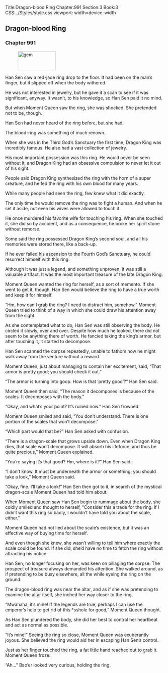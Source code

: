 Title:Dragon-blood Ring 
Chapter:991 
Section:3 
Book:3 
CSS:../Styles/style.css 
viewport: width=device-width
  
## Dragon-blood Ring
### Chapter 991 
<figure>
	<img src="../Images/gem.gif" alt="gem" id="gem" width="120" height="60" />
</figure>
  

  
  Han Sen saw a red-jade ring drop to the floor. It had been on the man’s finger, but it slipped off when the body withered.

He was not interested in jewelry, but he gave it a scan to see if it was significant, anyway. It wasn’t, to his knowledge, so Han Sen paid it no mind.

But when Moment Queen saw the ring, she was shocked. She pretended not to be, though.

Han Sen had never heard of the ring before, but she had.

The blood-ring was something of much renown.

When she was in the Third God’s Sanctuary the first time, Dragon King was incredibly famous. He also had a vast collection of jewelry.

His most important possession was this ring. He would never be seen without it, and Dragon King had an obsessive compulsion to never let it out of his sight.

People said Dragon King synthesized the ring with the horn of a super creature, and he fed the ring with his own blood for many years.

While many people had seen the ring, few knew what it did exactly.

The only time he would remove the ring was to fight a human. And when he set it aside, not even his wives were allowed to touch it.

He once murdered his favorite wife for touching his ring. When she touched it, she did so by accident, and as a consequence, he broke her spirit stone without remorse.

Some said the ring possessed Dragon King’s second soul, and all his memories were stored there, like a back-up.

If he ever failed his ascension to the Fourth God’s Sanctuary, he could resurrect himself with this ring.

Although it was just a legend, and something unproven, it was still a valuable artifact. It was the most important treasure of the late Dragon King.

Moment Queen wanted the ring for herself, as a sort of memento. If she went to get it, though, Han Sen would believe the ring to have a true worth and keep it for himself.

“Hm, how can I grab the ring? I need to distract him, somehow.” Moment Queen tried to think of a way in which she could draw his attention away from the sight.

As she contemplated what to do, Han Sen was still observing the body. He circled it slowly, over and over. Despite how much he looked, there did not seem to be anything there of worth. He fancied taking the king’s armor, but after touching it, it started to decompose.

Han Sen scanned the corpse repeatedly, unable to fathom how he might walk away from the venture without a reward.

Moment Queen, just about managing to contain her excitement, said, “That armor is pretty good; you should check it out.”

“The armor is turning into goop. How is that ‘pretty good’?” Han Sen said.

Moment Queen then said, “The reason it decomposes is because of the scales. It decomposes with the body.”

“Okay, and what’s your point? It’s ruined now.” Han Sen frowned.

Moment Queen smiled and said, “You don’t understand. There is one portion of the scales that won’t decompose.”

“Which part would that be?” Han Sen asked with confusion.

“There is a dragon-scale that grows upside down. Even when Dragon King dies, that scale won’t decompose. It will absorb his lifeforce, and thus be quite precious,” Moment Queen explained.

“You’re saying it’s that good? Hm, where is it?” Han Sen said.

“I don’t know. It must be underneath the armor or something; you should take a look,” Moment Queen said.

“Okay, fine. I’ll take a look!” Han Sen then got to it, in search of the mystical dragon-scale Moment Queen had told him about.

When Moment Queen saw Han Sen begin to rummage about the body, she coldly smiled and thought to herself, “Consider this a trade for the ring. If I didn’t want this ring so badly, I wouldn’t have told you about the scale, either.”

Moment Queen had not lied about the scale’s existence, but it was an effective way of buying time for herself.

And even though she knew, she wasn’t willing to tell him where exactly the scale could be found. If she did, she’d have no time to fetch the ring without attracting his notice.

Han Sen, no longer focusing on her, was keen on pillaging the corpse. The prospect of treasure always demanded his attention. She walked around, as if pretending to be busy elsewhere, all the while eyeing the ring on the ground.

The dragon-blood ring was near the altar, and as if she was pretending to examine the altar itself, she inched her way closer to the ring.

“Mwahaha, it’s mine! If the legends are true, perhaps I can use the emperor’s help to get rid of this *sshole for good,” Moment Queen thought.

As Han Sen plundered the body, she did her best to control her heartbeat and act as normal as possible.

“It’s mine!” Seeing the ring so close, Moment Queen was exuberantly joyous. She believed the ring would aid her in escaping Han Sen’s control.

Just as her finger touched the ring, a fat little hand reached out to grab it. Moment Queen froze.

“Ah…” Bao’er looked very curious, holding the ring.
